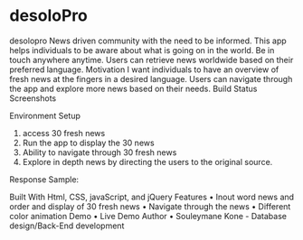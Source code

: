 # desoloPro
desolopro
News driven community with the need to be informed. This app helps individuals to be aware about what is going on in the world. Be in touch anywhere anytime. Users can retrieve news worldwide based on their preferred language.
Motivation
I want individuals to have an overview of fresh news at the fingers in a desired language. Users can navigate through the app and explore more news based on their needs.
Build Status
Screenshots
 

Environment Setup
1.	access  30 fresh news
2.	Run the app to display the 30 news 
3.	Ability to navigate through 30 fresh news
4.	Explore in depth news  by directing the users to the original source. 



Response Sample:
 

Built With
Html, CSS, javaScript, and jQuery
Features
•	Inout  word news and order and display of 30 fresh news
•	Navigate through the news
•	Different color animation
Demo
•	Live Demo
Author
•	Souleymane Kone - Database design/Back-End development

